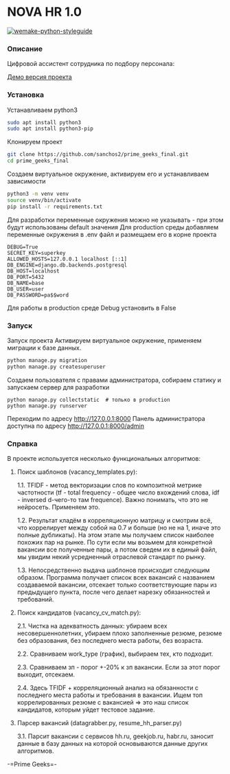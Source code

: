 # NOVA HR 1.0

[![wemake-python-styleguide](https://img.shields.io/badge/style-wemake-000000.svg)](https://github.com/wemake-services/wemake-python-styleguide)

### Описание

Цифровой ассистент сотрудника по подбору персонала:

[Демо версия проекта](http://hr.nautilus.com.ru/) 

### Установка

Устанавливаем python3

```sh
sudo apt install python3
sudo apt install python3-pip
```

Клонируем проект

```sh
git clone https://github.com/sanchos2/prime_geeks_final.git
cd prime_geeks_final

```

Создаем виртуальное окружение, активируем его и  устанавливаем зависимости

```sh
python3 -m venv venv
source venv/bin/activate
pip install -r requirements.txt
```
Для разработки переменные окружения можно не указывать - при этом будут использованы default значения
Для production среды добавляем переменные окружения в .env файл и размещаем его в корне проекта

```
DEBUG=True
SECRET_KEY=superkey
ALLOWED_HOSTS=127.0.0.1 localhost [::1]
DB_ENGINE=django.db.backends.postgresql
DB_HOST=localhost
DB_PORT=5432
DB_NAME=base
DB_USER=user
DB_PASSWORD=pa$$word

```
Для работы в production среде Debug установить в False 

### Запуск

Запуск проекта
Активируем виртуальное окружение, применяем миграции к базе данных.

```sh
python manage.py migration
python manage.py createsuperuser
```

Создаем пользователя с правами администратора, собираем статику и  запускаем сервер для разработки

```
python manage.py collectstatic  # только в production
python manage.py runserver
```


Переходим по адресу http://127.0.0.1:8000
Панель администратора доступна по адресу http://127.0.0.1:8000/admin


### Справка
В проекте используется несколько функциональных алгоритмов:
1. Поиск шаблонов (vacancy_templates.py):

    1.1. TFIDF - метод векторизации слов по композитной метрике частотности (tf - total frequency - общее число вхождений слова, idf - inversed d-чего-то там frequence). Важно понимать, что это не нейросеть.
    Применяем это.
    
    1.2. Результат кладём в корреляционную матрицу и смотрим всё, что коррелирует между собой на 0.7 и больше (но не на 1, иначе это полные дубликаты).
    На этом этапе мы получаем список наиболее похожих пар на рынке. По сути если мы возьмем для конкретной вакансии все полученные пары, а потом сведем их в единый файл, мы увидим некий усредненный отраслевой стандарт по рынку.
    
    1.3. Непосредственно выдача шаблонов происходит следующим образом. Программа получает список всех вакансий с названием создаваемой вакансии, отсекает только соответствующие пары из предыдущего пункта, после чего делает нарезку обязанностей и требований.
    
2. Поиск кандидатов (vacancy_cv_match.py):

    2.1. Чистка на адекватность данных: убираем всех несовершеннолетних, убираем плохо заполненные резюме, резюме без образования, без последнего места работы, без возраста.
    
    2.2. Сравниваем work_type (график), выбираем тех, кто подходит.
    
    2.3. Сравниваем зп - порог +-20% к зп вакансии. Если за этот порог выходит, отсекаем.
    
    2.4. Здесь TFIDF + корреляционный анализ на обязанности с последнего места работы и требования в вакансии. Ищем топ коррелированных резюме с вакансией => это наш список кандидатов, которым уйдет тестовое задание.
    
3. Парсер вакансий (datagrabber.py, resume_hh_parser.py)

    3.1. Парсит вакансии с сервисов hh.ru, geekjob.ru, habr.ru, заносит данные в базу данных на которой основываются данные других алгоритмов.

-=Prime Geeks=-
